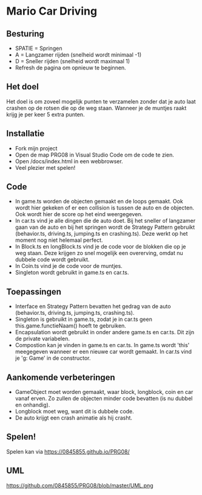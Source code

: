 # Mario Car Driving

## Besturing

- SPATIE = Springen
- A = Langzamer rijden (snelheid wordt minimaal -1)
- D = Sneller rijden (snelheid wordt maximaal 1)
- Refresh de pagina om opnieuw te beginnen.

## Het doel

Het doel is om zoveel mogelijk punten te verzamelen zonder dat je auto laat crashen op de rotsen die op de weg staan. Wanneer je de muntjes raakt krijg je per keer 5 extra punten.

## Installatie

- Fork mijn project
- Open de map PRG08 in Visual Studio Code om de code te zien.
- Open /docs/index.html in een webbrowser.
- Veel plezier met spelen!

## Code

- In game.ts worden de objecten gemaakt en de loops gemaakt. Ook wordt hier gekeken of er een collision is tussen de auto en de objecten. Ook wordt hier de score op het eind weergegeven.
- In car.ts vind je alle dingen die de auto doet. Bij het sneller of langzamer gaan van de auto en bij het springen wordt de Strategy Pattern gebruikt (behavior.ts, driving.ts, jumping.ts en crashing.ts). Deze werkt op het moment nog niet helemaal perfect.
- In Block.ts en longBlock.ts vind je de code voor de blokken die op je weg staan. Deze krijgen zo snel mogelijk een overerving, omdat nu dubbele code wordt gebruikt.
- In Coin.ts vind je de code voor de muntjes.
- Singleton wordt gebruikt in game.ts en car.ts.

## Toepassingen
- Interface en Strategy Pattern bevatten het gedrag van de auto (behavior.ts, driving.ts, jumping.ts, crashing.ts).
- Singleton is gebruikt in game.ts, zodat je in car.ts geen this.game.functieNaam() hoeft te gebruiken.
- Encapsulation wordt gebruikt in onder andere game.ts en car.ts. Dit zijn de private variabelen.
- Compostion kan je vinden in game.ts en car.ts. In game.ts wordt 'this' meegegeven wanneer er een nieuwe car wordt gemaakt. In car.ts vind je 'g: Game' in de constructor.

## Aankomende verbeteringen

- GameObject moet worden gemaakt, waar block, longblock, coin en car vanaf erven. Zo zullen de objecten minder code bevatten (is nu dubbel en onhandig).
- Longblock moet weg, want dit is dubbele code.
- De auto krijgt een crash animatie als hij crasht.

## Spelen!

Spelen kan via https://0845855.github.io/PRG08/

## UML

https://github.com/0845855/PRG08/blob/master/UML.png